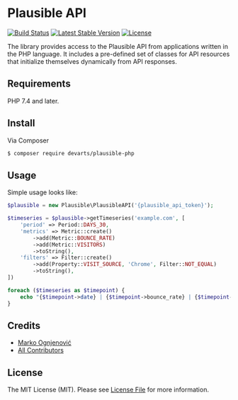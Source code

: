 # Plausible API

[![Build Status](https://github.com/devarts/plausible-php/actions/workflows/ci.yml/badge.svg?branch=master)](https://github.com/devarts/plausible-php/actions?query=branch%3Amaster)
[![Latest Stable Version](https://poser.pugx.org/devarts/plausible-php/v/stable.svg)](https://packagist.org/packages/devarts/plausible-php)
[![License](https://poser.pugx.org/devarts/plausible-php/license.svg)](https://packagist.org/packages/devarts/plausible-php)

The library provides access to the Plausible API from applications written in the PHP language. 
It includes a pre-defined set of classes for API resources that initialize themselves dynamically from API responses.

## Requirements

PHP 7.4 and later.

## Install

Via Composer

``` bash
$ composer require devarts/plausible-php
```

## Usage

Simple usage looks like:

``` php
$plausible = new Plausible\PlausibleAPI('{plausible_api_token}');

$timeseries = $plausible->getTimeseries('example.com', [
    'period' => Period::DAYS_30,
    'metrics' => Metric::create()
        ->add(Metric::BOUNCE_RATE)
        ->add(Metric::VISITORS)
        ->toString(),
    'filters' => Filter::create()
        ->add(Property::VISIT_SOURCE, 'Chrome', Filter::NOT_EQUAL)
        ->toString(),
])

foreach ($timeseries as $timepoint) {
    echo "{$timepoint->date} | {$timepoint->bounce_rate} | {$timepoint->visitors}";
}
```

## Credits

- [Marko Ognjenović](https://github.com/devarts)
- [All Contributors](https://github.com/devarts/plausible-php/contributors)

## License

The MIT License (MIT). Please see [License File](LICENSE.md) for more information.

